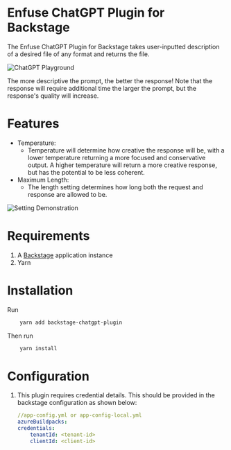 # Enfuse ChatGPT Plugin for Backstage
The Enfuse ChatGPT Plugin for Backstage takes user-inputted description of a desired file of any format and returns the file.

![ChatGPT Playground](https://github.com/enfuse/enfuse-backstage/blob/8ad2efbe5bccdda8c6a31ed4f4049702f32b4fa3/docs/Frontpage.png)

The more descriptive the prompt, the better the response! Note that the response will require additional time the larger the prompt, but the response's quality will increase.

# Features
* Temperature:
    * Temperature will determine how creative the response will be, with a lower temperature returning a more focused and conservative output. A higher temperature will return a more creative response, but has the potential to be less coherent. 
* Maximum Length:    
    * The length setting determines how long both the request and response are allowed to be.

![Setting Demonstration](https://github.com/enfuse/enfuse-backstage/blob/8ad2efbe5bccdda8c6a31ed4f4049702f32b4fa3/docs/settings.png)

# Requirements
1. A [Backstage](https://backstage.io/docs/getting-started/) application instance
2. Yarn

# Installation
Run 
```sh
    yarn add backstage-chatgpt-plugin
```
Then run 
```sh
    yarn install
```

# Configuration

1. This plugin requires credential details. This should be provided in the backstage configuration as shown below:

    ```yml
    //app-config.yml or app-config-local.yml
    azureBuildpacks:
    credentials:
        tenantId: <tenant-id>
        clientId: <client-id>
    ```
